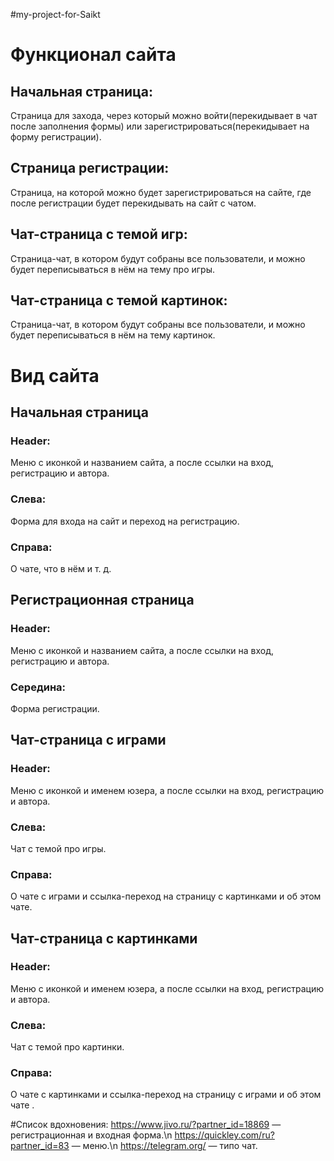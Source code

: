 #my-project-for-Saikt

# Функционал сайта
## Начальная страница:
Страница для захода, через который можно войти(перекидывает в чат после заполнения формы) или зарегистрироваться(перекидывает на форму регистрации).

## Страница регистрации:
Страница, на которой можно будет зарегистрироваться на сайте, где после регистрации будет перекидывать на сайт с чатом.

## Чат-страница с темой игр:
Страница-чат, в котором будут собраны все пользователи, и можно будет переписываться в нём на тему про игры.

## Чат-страница с темой картинок:
Страница-чат, в котором будут собраны все пользователи, и можно будет переписываться в нём на тему картинок.

# Вид сайта
## Начальная страница
### Header:
Меню с иконкой и названием сайта, а после ссылки на вход, регистрацию и автора.

### Слева:
Форма для входа на сайт и переход на регистрацию.

### Cправа:
О чате, что в нём и т. д.

## Регистрационная страница
### Header:
Меню с иконкой и названием сайта, а после ссылки на вход, регистрацию и автора.

### Середина:
Форма регистрации.

## Чат-страница с играми
### Header:
Меню с иконкой и именем юзера, а после ссылки на вход, регистрацию и автора.

### Слева:
Чат с темой про игры.

### Cправа:
О чате с играми и ссылка-переход на страницу с картинками и об этом чате.

## Чат-страница с картинками
### Header:
Меню с иконкой и именем юзера, а после ссылки на вход, регистрацию и автора.

### Слева:
Чат c темой про картинки.

### Cправа:
О чате с картинками и ссылка-переход на страницу с играми и об этом чате .

#Список вдохновения:
https://www.jivo.ru/?partner_id=18869 — регистрационная и входная форма.\n
https://quickley.com/ru?partner_id=83 — меню.\n
https://telegram.org/ — типо чат.
